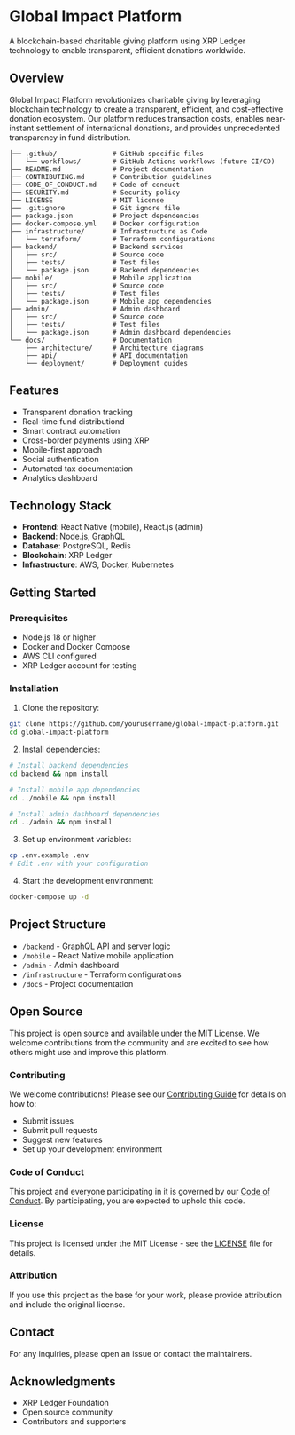 # Global Impact Platform

A blockchain-based charitable giving platform using XRP Ledger technology to enable transparent, efficient donations worldwide.

## Overview

Global Impact Platform revolutionizes charitable giving by leveraging blockchain technology to create a transparent, efficient, and cost-effective donation ecosystem. Our platform reduces transaction costs, enables near-instant settlement of international donations, and provides unprecedented transparency in fund distribution.

```global-impact-platform/
├── .github/              # GitHub specific files
│   └── workflows/        # GitHub Actions workflows (future CI/CD)
├── README.md             # Project documentation
├── CONTRIBUTING.md       # Contribution guidelines
├── CODE_OF_CONDUCT.md    # Code of conduct
├── SECURITY.md           # Security policy
├── LICENSE               # MIT license
├── .gitignore            # Git ignore file
├── package.json          # Project dependencies
├── docker-compose.yml    # Docker configuration
├── infrastructure/       # Infrastructure as Code
│   └── terraform/        # Terraform configurations
├── backend/              # Backend services
│   ├── src/              # Source code
│   ├── tests/            # Test files
│   └── package.json      # Backend dependencies
├── mobile/               # Mobile application
│   ├── src/              # Source code
│   ├── tests/            # Test files
│   └── package.json      # Mobile app dependencies
├── admin/                # Admin dashboard
│   ├── src/              # Source code
│   ├── tests/            # Test files
│   └── package.json      # Admin dashboard dependencies
└── docs/                 # Documentation
    ├── architecture/     # Architecture diagrams
    ├── api/              # API documentation
    └── deployment/       # Deployment guides
```

## Features

- Transparent donation tracking
- Real-time fund distributiond
- Smart contract automation
- Cross-border payments using XRP
- Mobile-first approach
- Social authentication
- Automated tax documentation
- Analytics dashboard

## Technology Stack


- **Frontend**: React Native (mobile), React.js (admin)
- **Backend**: Node.js, GraphQL
- **Database**: PostgreSQL, Redis
- **Blockchain**: XRP Ledger
- **Infrastructure**: AWS, Docker, Kubernetes

## Getting Started

### Prerequisites

- Node.js 18 or higher
- Docker and Docker Compose
- AWS CLI configured
- XRP Ledger account for testing

### Installation

1. Clone the repository:
```bash
git clone https://github.com/yourusername/global-impact-platform.git
cd global-impact-platform
```

2. Install dependencies:
```bash
# Install backend dependencies
cd backend && npm install

# Install mobile app dependencies
cd ../mobile && npm install

# Install admin dashboard dependencies
cd ../admin && npm install
```

3. Set up environment variables:
```bash
cp .env.example .env
# Edit .env with your configuration
```

4. Start the development environment:
```bash
docker-compose up -d
```

## Project Structure

- `/backend` - GraphQL API and server logic
- `/mobile` - React Native mobile application
- `/admin` - Admin dashboard
- `/infrastructure` - Terraform configurations
- `/docs` - Project documentation

## Open Source

This project is open source and available under the MIT License. We welcome contributions from the community and are excited to see how others might use and improve this platform.

### Contributing

We welcome contributions! Please see our [Contributing Guide](CONTRIBUTING.md) for details on how to:
- Submit issues
- Submit pull requests
- Suggest new features
- Set up your development environment

### Code of Conduct

This project and everyone participating in it is governed by our [Code of Conduct](CODE_OF_CONDUCT.md). By participating, you are expected to uphold this code.

### License

This project is licensed under the MIT License - see the [LICENSE](LICENSE) file for details.

### Attribution

If you use this project as the base for your work, please provide attribution and include the original license.

## Contact

For any inquiries, please open an issue or contact the maintainers.

## Acknowledgments

- XRP Ledger Foundation
- Open source community
- Contributors and supporters